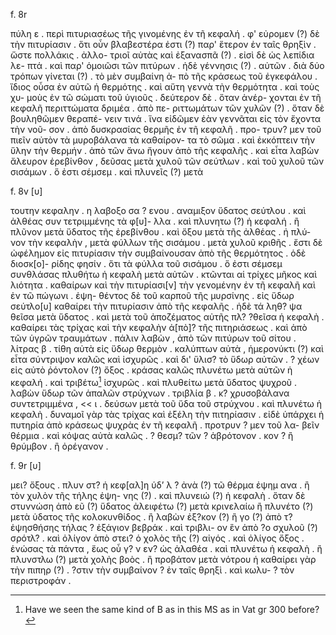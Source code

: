 f. 8r

πύλη ε . περὶ πιτυριασέως
τῆς γινομένης ἐν τῆ κεφαλή . 
φ' εὐρομεν (?) δὲ τὴν πιτυρίασιν . ὅτι οὖν βλαβεστέρα ἐστι (?) 
παρ' ἕτερον ἐν ταῖς θρηξὶν . ὥστε πολλάκις . ἀλλο-
τριοῖ αὐτὰς καὶ ἐξανασπᾶ (?) . εἰσὶ δὲ ὡς λεπίδια λε-
πτά . καὶ παρ' ὁμοιῶσι τῶν πιτύρων . ἡδὲ γέννησις (?) . 
αὐτῶν . διὰ δύο τρόπων γίνεται (?) . τὸ μὲν συμβαίνη ἀ-
πὸ τῆς κράσεως τοῦ ἐγκεφάλου . ἴδιος οὖσα ἐν αὐτῶ
ἡ θερμότης . καὶ αὕτη γεννὰ τὴν θερμότητα . καὶ τοὺς χυ-
μοὺς ἐν τῶ σώματι τοῦ ὑγιοῦς . δεύτερον δὲ . ὅταν ἀνέρ-
χονται ἐν τῆ κεφαλῆ περιττώματα δριμέα . ἀπὸ πε-
ριττωμάτων τῶν χυλῶν (?) . ὅταν δὲ βουληθῶμεν θεραπέ-
νειν τινά . ἵνα εἰδῶμεν ἐὰν γεννᾶται εἰς τὸν ἔχοντα τὴν νοῦ-
σον . ἀπὸ δυσκρασίας θερμῆς ἐν τῆ κεφαλῆ . προ-
τρυν? μεν τοῦ πιεῖν αὐτὸν τὰ μυροβάλανα τὰ καθαίρον-
τα τὸ σῶμα . καὶ ἐκκόπτειν τὴν ὕλην τὴν θερμήν . ἀπὸ
τῶν ἄνω ἤγουν ἀπὸ τῆς κεφαλῆς . καὶ εἶτα λαβὼν 
ἄλευρον ἐρεβίνθον , δεῦσας μετὰ χυλοῦ τῶν σεύτλων . καὶ
τοῦ χυλοῦ τῶν σισάμων . ὅ ἐστι σέμσεμ . καὶ πλυνεῖς (?) μετὰ 

f. 8v [υ]

τουτην κεφαλην . η λαβοξο σα ? ενου . αναμιξον 
ὕδατος σεύτλου . καὶ ἀλθέας συν τετριμμένης τὰ φ[υ]-
λλα . καὶ πλυνητω (?) ἡ κεφαλή . ἢ πλῦνον μετὰ ὕδατος
τῆς ἐρεβίνθου . καὶ ὄξου μετὰ τῆς ἀλθέας . ἠ πλύ-
νον τὴν κεφαλὴν , μετὰ φύλλων τῆς σισάμου . μετὰ 
χυλοῦ κριθῆς . ἔστι δὲ ὠφέλημον εἰς πιτυρίασιν τὴν
συμβαίνουσαν ἀπὸ τῆς θερμότητος .     ὁδὲ διοσκ[ο]-
ρίδης φησίν . ὅτι τὰ φύλλα τοῦ σισάμου . ὅ ἐστι σέμσεμ
συνθλάσας πλυθήτω ἡ κεφαλὴ μετὰ αὐτῶν . κτῶνται αἱ
τρίχες μῆκος καὶ λιότητα . καθαίρων καὶ τὴν πιτυρίασι[ν]
τὴν γενομένην ἐν τῆ κεφαλῆ καὶ ἐν τῶ πώγωνι .   ἐψη-
θέντος δὲ τοῦ καρποῦ τῆς μυρσίνης . εἰς ὕδωρ σεύτλο[υ]
καθαίρει τὴν πιτυρίασιν ἀπὸ τῆς κεφαλῆς . ἡδὲ τά ληθ?
ψα θεῖσα μετὰ ὕδατος . καὶ μετὰ τοῦ ἀποζέματος αὐτῆς πλ?
?θεῖσα ἡ κεφαλὴ . καθαίρει τὰς τρίχας καὶ τὴν κεφαλὴν ἀ[πὸ]?
τῆς πιτηριάσεως . καὶ ἀπὸ τῶν ὑγρῶν τραυμάτων . 
πάλιν λαβὼν , ἀπὸ τῶν πιτύρων τοῦ σίτου . λίτρας β . 
τίθη αὐτὰ εἰς ὕδωρ θερμὸν . καλύπτων αὐτὰ , ἡμερονύκτι (?)
καὶ εἶτα σύντριψον καλῶς καὶ ἰσχυρῶς . καὶ δι' ὕλισ?
τὸ ὕδωρ αὐτῶν . ? χέων εἰς αὐτὸ ῥόντολον (?) ὄξος . 
κράσας καλῶς πλυνέτω μετὰ αὐτῶν ἡ κεφαλή . καὶ 
τριβέτω[^1] ἰσχυρῶς . καὶ πλυθείτω μετὰ ὕδατος ψυχροῦ .
λαβὼν ὕδωρ τῶν ἁπαλῶν στρύχνων . τριβλία β . κ?
χρυσοβάλανα συντετριμμένα , << ι . δεύσων μετὰ τοῦ ὕδα
τοῦ στρύχνου . καὶ πλυνέτω ἡ κεφαλὴ . δυναμοῖ γὰρ τὰς τρίχας
καὶ ἐξέλη τὴν πιτηρίασιν . εἰδὲ ὑπάρχει ἡ πυτηρία
ἀπὸ κράσεως ψυχρὰς ἐν τῆ κεφαλῆ . προτρυν ? μεν τοῦ λα-
βεῖν θέρμια . καὶ κόψας αὐτὰ καλῶς . ? θεσμ?
τῶν ? ἀβρότονον . κον ? ἢ θρύμβον . ἢ ὀρέγανον . 

[^1]: Have we seen the same kind of B as in this MS as in Vat gr 300 before? 

f. 9r [υ]

μει? ὄξους . πλυν στ? ἡ κεφ[αλ]η ύδʼ  λ ?
ἀνὰ (?) τῶ θέρμα ἐψημ ανα . ἢ τὸν χυλὸν τῆς τήλης ἐψη-
νης (?) . καὶ πλυνειώ (?) ἡ κεφαλὴ . ὅταν δὲ στυννώση ἀπὸ 
εῦ (?) ὕδατος ἀλειφέτω (?) μετὰ κρινελαίω ἢ πλυνέτο (?) μετὰ 
ὑδατος τῆς κολοκυνθίδος . ἢ λαβὼν ἐξ?κον (?) ἢ γο (?) ἀπὸ
τ? ἐψησθήσης τήλας ? ἐξάγιον βεβράκ . καὶ τριβλι-
ον ἓν ἀπὸ ?ο σχυλοῦ (?) σρότλ? . καὶ ὀλίγον ἀπὸ στει? ὁ χολὸς
τῆς (?) αἰγός . καὶ ὀλίγος ὄξος . ἑνώσας τὰ πάντα , ἕως οὗ γ?
ν εν? ὡς ἀλαθέα . καὶ πλυνέτω ἡ κεφαλὴ . ἢ πλυνστλω (?) μετὰ
χολὴς βοὸς . ἢ προβάτον μετὰ νότρου ἡ καθαίρει γὰρ τὴν 
πιπηρ (?) . ?στιν τὴν συμβαίνον ? ἐν ταῖς θρηξὶ . καὶ κωλυ-
? τὸν περιστροφάν . 
